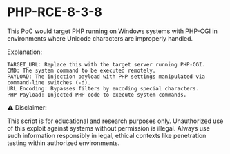 # PHP-RCE-8-3-8

This PoC would target PHP running on Windows systems with PHP-CGI in environments where Unicode characters are improperly handled.

Explanation:

    TARGET_URL: Replace this with the target server running PHP-CGI.
    CMD: The system command to be executed remotely.
    PAYLOAD: The injection payload with PHP settings manipulated via command-line switches (-d).
    URL Encoding: Bypasses filters by encoding special characters.
    PHP Payload: Injected PHP code to execute system commands.

⚠️ Disclaimer:

This script is for educational and research purposes only. Unauthorized use of this exploit against systems without permission is illegal. Always use such information responsibly in legal, ethical contexts like penetration testing within authorized environments.
